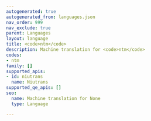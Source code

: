```yaml
---
autogenerated: true
autogenerated_from: languages.json
nav_order: 999
nav_exclude: true
parent: Languages
layout: language
title: <code>ntm</code>
description: Machine translation for <code>ntm</code>
codes:
- ntm
family: []
supported_apis:
- id: niutrans
  name: Niutrans
supported_qe_apis: []
seo:
  name: Machine translation for None
  type: Language

---
```


